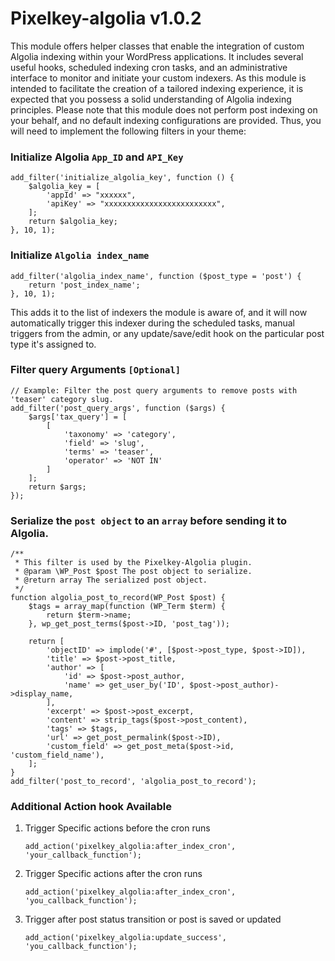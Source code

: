 # Pixelkey-algolia v1.0.2

This module offers helper classes that enable the integration of custom Algolia indexing within your WordPress applications. It includes several useful hooks, scheduled indexing cron tasks, and an administrative interface to monitor and initiate your custom indexers. As this module is intended to facilitate the creation of a tailored indexing experience, it is expected that you possess a solid understanding of Algolia indexing principles. Please note that this module does not perform post indexing on your behalf, and no default indexing configurations are provided. Thus, you will need to implement the following filters in your theme:

### Initialize Algolia ``` App_ID ``` and ``` API_Key ```

```
add_filter('initialize_algolia_key', function () {
    $algolia_key = [
        'appId' => "xxxxxx",
        'apiKey' => "xxxxxxxxxxxxxxxxxxxxxxxxx",
    ];
    return $algolia_key;
}, 10, 1);

```
### Initialize `Algolia index_name`

```
add_filter('algolia_index_name', function ($post_type = 'post') {
    return 'post_index_name';
}, 10, 1);

```
This adds it to the list of indexers the module is aware of, and it will now automatically trigger this indexer during the scheduled tasks, manual triggers from the admin, or any update/save/edit hook on the particular post type it's assigned to.

### Filter query Arguments `[Optional]`

```
// Example: Filter the post query arguments to remove posts with 'teaser' category slug.
add_filter('post_query_args', function ($args) {
    $args['tax_query'] = [
        [
            'taxonomy' => 'category',
            'field' => 'slug',
            'terms' => 'teaser',
            'operator' => 'NOT IN'
        ]
    ];
    return $args;
});

```

### Serialize the `post object` to an `array` before sending it to Algolia.

```
/**
 * This filter is used by the Pixelkey-Algolia plugin.
 * @param \WP_Post $post The post object to serialize.
 * @return array The serialized post object.
 */
function algolia_post_to_record(WP_Post $post) {
    $tags = array_map(function (WP_Term $term) {
        return $term->name;
    }, wp_get_post_terms($post->ID, 'post_tag'));

    return [
        'objectID' => implode('#', [$post->post_type, $post->ID]),
        'title' => $post->post_title,
        'author' => [
            'id' => $post->post_author,
            'name' => get_user_by('ID', $post->post_author)->display_name,
        ],
        'excerpt' => $post->post_excerpt,
        'content' => strip_tags($post->post_content),
        'tags' => $tags,
        'url' => get_post_permalink($post->ID),
        'custom_field' => get_post_meta($post->id, 'custom_field_name'),
    ];
}
add_filter('post_to_record', 'algolia_post_to_record');

```

### Additional Action hook Available
1. Trigger Specific actions before the cron runs

     ``` add_action('pixelkey_algolia:after_index_cron', 'your_callback_function'); ```

2. Trigger Specific actions after the cron runs


    ``` add_action('pixelkey_algolia:after_index_cron', 'you_callback_function'); ```

3. Trigger after post status transition or post is saved or updated

    ``` add_action('pixelkey_algolia:update_success', 'you_callback_function'); ```